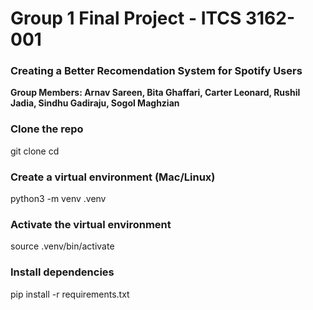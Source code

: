 # Group 1 Final Project - ITCS 3162-001
### Creating a Better Recomendation System for Spotify Users


**Group Members: Arnav Sareen, Bita Ghaffari, Carter Leonard, Rushil Jadia, Sindhu Gadiraju, Sogol Maghzian**

### Clone the repo
git clone <your-repo-url>
cd <your-repo-name>

### Create a virtual environment (Mac/Linux)
python3 -m venv .venv

### Activate the virtual environment
source .venv/bin/activate

### Install dependencies
pip install -r requirements.txt
